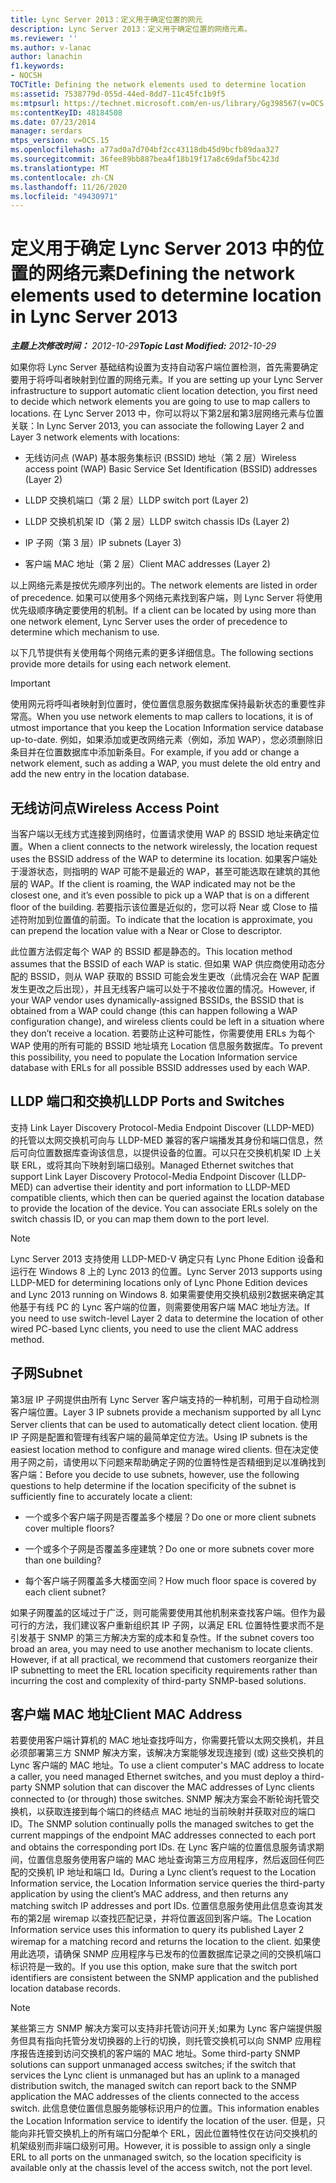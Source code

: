 ```yaml
---
title: Lync Server 2013：定义用于确定位置的网元
description: Lync Server 2013：定义用于确定位置的网络元素。
ms.reviewer: ''
ms.author: v-lanac
author: lanachin
f1.keywords:
- NOCSH
TOCTitle: Defining the network elements used to determine location
ms:assetid: 7538779d-055d-44ed-8dd7-11c45fc1b9f5
ms:mtpsurl: https://technet.microsoft.com/en-us/library/Gg398567(v=OCS.15)
ms:contentKeyID: 48184508
ms.date: 07/23/2014
manager: serdars
mtps_version: v=OCS.15
ms.openlocfilehash: a77ad0a7d704bf2cc43118db45d9bcfb89daa327
ms.sourcegitcommit: 36fee89bb887bea4f18b19f17a8c69daf5bc423d
ms.translationtype: MT
ms.contentlocale: zh-CN
ms.lasthandoff: 11/26/2020
ms.locfileid: "49430971"
---
```

# <a name="defining-the-network-elements-used-to-determine-location-in-lync-server-2013"></a><span data-ttu-id="bf3c7-103">定义用于确定 Lync Server 2013 中的位置的网络元素</span><span class="sxs-lookup"><span data-stu-id="bf3c7-103">Defining the network elements used to determine location in Lync Server 2013</span></span>

<div data-xmlns="http://www.w3.org/1999/xhtml">

<div class="topic" data-xmlns="http://www.w3.org/1999/xhtml" data-msxsl="urn:schemas-microsoft-com:xslt" data-cs="https://msdn.microsoft.com/">

<div data-asp="https://msdn2.microsoft.com/asp">



</div>

<div id="mainSection">

<div id="mainBody"><span data-ttu-id="bf3c7-104">

<span> </span></span><span class="sxs-lookup"><span data-stu-id="bf3c7-104">

<span> </span></span></span>

<span data-ttu-id="bf3c7-105">_**主题上次修改时间：** 2012-10-29_</span><span class="sxs-lookup"><span data-stu-id="bf3c7-105">_**Topic Last Modified:** 2012-10-29_</span></span>

<span data-ttu-id="bf3c7-106">如果你将 Lync Server 基础结构设置为支持自动客户端位置检测，首先需要确定要用于将呼叫者映射到位置的网络元素。</span><span class="sxs-lookup"><span data-stu-id="bf3c7-106">If you are setting up your Lync Server infrastructure to support automatic client location detection, you first need to decide which network elements you are going to use to map callers to locations.</span></span> <span data-ttu-id="bf3c7-107">在 Lync Server 2013 中，你可以将以下第2层和第3层网络元素与位置关联：</span><span class="sxs-lookup"><span data-stu-id="bf3c7-107">In Lync Server 2013, you can associate the following Layer 2 and Layer 3 network elements with locations:</span></span>

  - <span data-ttu-id="bf3c7-108">无线访问点 (WAP) 基本服务集标识 (BSSID) 地址（第 2 层）</span><span class="sxs-lookup"><span data-stu-id="bf3c7-108">Wireless access point (WAP) Basic Service Set Identification (BSSID) addresses (Layer 2)</span></span>

  - <span data-ttu-id="bf3c7-109">LLDP 交换机端口（第 2 层）</span><span class="sxs-lookup"><span data-stu-id="bf3c7-109">LLDP switch port (Layer 2)</span></span>

  - <span data-ttu-id="bf3c7-110">LLDP 交换机机架 ID（第 2 层）</span><span class="sxs-lookup"><span data-stu-id="bf3c7-110">LLDP switch chassis IDs (Layer 2)</span></span>

  - <span data-ttu-id="bf3c7-111">IP 子网（第 3 层）</span><span class="sxs-lookup"><span data-stu-id="bf3c7-111">IP subnets (Layer 3)</span></span>

  - <span data-ttu-id="bf3c7-112">客户端 MAC 地址（第 2 层）</span><span class="sxs-lookup"><span data-stu-id="bf3c7-112">Client MAC addresses (Layer 2)</span></span>

<span data-ttu-id="bf3c7-113">以上网络元素是按优先顺序列出的。</span><span class="sxs-lookup"><span data-stu-id="bf3c7-113">The network elements are listed in order of precedence.</span></span> <span data-ttu-id="bf3c7-114">如果可以使用多个网络元素找到客户端，则 Lync Server 将使用优先级顺序确定要使用的机制。</span><span class="sxs-lookup"><span data-stu-id="bf3c7-114">If a client can be located by using more than one network element, Lync Server uses the order of precedence to determine which mechanism to use.</span></span>

<span data-ttu-id="bf3c7-115">以下几节提供有关使用每个网络元素的更多详细信息。</span><span class="sxs-lookup"><span data-stu-id="bf3c7-115">The following sections provide more details for using each network element.</span></span>

<div>


> [!IMPORTANT]  
> <span data-ttu-id="bf3c7-116">使用网元将呼叫者映射到位置时，使位置信息服务数据库保持最新状态的重要性非常高。</span><span class="sxs-lookup"><span data-stu-id="bf3c7-116">When you use network elements to map callers to locations, it is of utmost importance that you keep the Location Information service database up-to-date.</span></span> <span data-ttu-id="bf3c7-117">例如，如果添加或更改网络元素（例如，添加 WAP），您必须删除旧条目并在位置数据库中添加新条目。</span><span class="sxs-lookup"><span data-stu-id="bf3c7-117">For example, if you add or change a network element, such as adding a WAP, you must delete the old entry and add the new entry in the location database.</span></span>



</div>

<div>

## <a name="wireless-access-point"></a><span data-ttu-id="bf3c7-118">无线访问点</span><span class="sxs-lookup"><span data-stu-id="bf3c7-118">Wireless Access Point</span></span>

<span data-ttu-id="bf3c7-119">当客户端以无线方式连接到网络时，位置请求使用 WAP 的 BSSID 地址来确定位置。</span><span class="sxs-lookup"><span data-stu-id="bf3c7-119">When a client connects to the network wirelessly, the location request uses the BSSID address of the WAP to determine its location.</span></span> <span data-ttu-id="bf3c7-120">如果客户端处于漫游状态，则指明的 WAP 可能不是最近的 WAP，甚至可能选取在建筑的其他层的 WAP。</span><span class="sxs-lookup"><span data-stu-id="bf3c7-120">If the client is roaming, the WAP indicated may not be the closest one, and it’s even possible to pick up a WAP that is on a different floor of the building.</span></span> <span data-ttu-id="bf3c7-121">若要指示该位置是近似的，您可以将 Near 或 Close to 描述符附加到位置值的前面。</span><span class="sxs-lookup"><span data-stu-id="bf3c7-121">To indicate that the location is approximate, you can prepend the location value with a Near or Close to descriptor.</span></span>

<span data-ttu-id="bf3c7-122">此位置方法假定每个 WAP 的 BSSID 都是静态的。</span><span class="sxs-lookup"><span data-stu-id="bf3c7-122">This location method assumes that the BSSID of each WAP is static.</span></span> <span data-ttu-id="bf3c7-123">但如果 WAP 供应商使用动态分配的 BSSID，则从 WAP 获取的 BSSID 可能会发生更改（此情况会在 WAP 配置发生更改之后出现），并且无线客户端可以处于不接收位置的情况。</span><span class="sxs-lookup"><span data-stu-id="bf3c7-123">However, if your WAP vendor uses dynamically-assigned BSSIDs, the BSSID that is obtained from a WAP could change (this can happen following a WAP configuration change), and wireless clients could be left in a situation where they don’t receive a location.</span></span> <span data-ttu-id="bf3c7-124">若要防止这种可能性，你需要使用 ERLs 为每个 WAP 使用的所有可能的 BSSID 地址填充 Location 信息服务数据库。</span><span class="sxs-lookup"><span data-stu-id="bf3c7-124">To prevent this possibility, you need to populate the Location Information service database with ERLs for all possible BSSID addresses used by each WAP.</span></span>

</div>

<div>

## <a name="lldp-ports-and-switches"></a><span data-ttu-id="bf3c7-125">LLDP 端口和交换机</span><span class="sxs-lookup"><span data-stu-id="bf3c7-125">LLDP Ports and Switches</span></span>

<span data-ttu-id="bf3c7-p106">支持 Link Layer Discovery Protocol-Media Endpoint Discover (LLDP-MED) 的托管以太网交换机可向与 LLDP-MED 兼容的客户端播发其身份和端口信息，然后可向位置数据库查询该信息，以提供设备的位置。可以只在交换机机架 ID 上关联 ERL，或将其向下映射到端口级别。</span><span class="sxs-lookup"><span data-stu-id="bf3c7-p106">Managed Ethernet switches that support Link Layer Discovery Protocol-Media Endpoint Discover (LLDP-MED) can advertise their identity and port information to LLDP-MED compatible clients, which then can be queried against the location database to provide the location of the device. You can associate ERLs solely on the switch chassis ID, or you can map them down to the port level.</span></span>

<div>


> [!NOTE]  
> <span data-ttu-id="bf3c7-128">Lync Server 2013 支持使用 LLDP-MED-V 确定只有 Lync Phone Edition 设备和运行在 Windows 8 上的 Lync 2013 的位置。</span><span class="sxs-lookup"><span data-stu-id="bf3c7-128">Lync Server 2013 supports using LLDP-MED for determining locations only of Lync Phone Edition devices and Lync 2013 running on Windows 8.</span></span> <span data-ttu-id="bf3c7-129">如果需要使用交换机级别2数据来确定其他基于有线 PC 的 Lync 客户端的位置，则需要使用客户端 MAC 地址方法。</span><span class="sxs-lookup"><span data-stu-id="bf3c7-129">If you need to use switch-level Layer 2 data to determine the location of other wired PC-based Lync clients, you need to use the client MAC address method.</span></span>



</div>

</div>

<div>

## <a name="subnet"></a><span data-ttu-id="bf3c7-130">子网</span><span class="sxs-lookup"><span data-stu-id="bf3c7-130">Subnet</span></span>

<span data-ttu-id="bf3c7-131">第3层 IP 子网提供由所有 Lync Server 客户端支持的一种机制，可用于自动检测客户端位置。</span><span class="sxs-lookup"><span data-stu-id="bf3c7-131">Layer 3 IP subnets provide a mechanism supported by all Lync Server clients that can be used to automatically detect client location.</span></span> <span data-ttu-id="bf3c7-132">使用 IP 子网是配置和管理有线客户端的最简单定位方法。</span><span class="sxs-lookup"><span data-stu-id="bf3c7-132">Using IP subnets is the easiest location method to configure and manage wired clients.</span></span> <span data-ttu-id="bf3c7-133">但在决定使用子网之前，请使用以下问题来帮助确定子网的位置特性是否精细到足以准确找到客户端：</span><span class="sxs-lookup"><span data-stu-id="bf3c7-133">Before you decide to use subnets, however, use the following questions to help determine if the location specificity of the subnet is sufficiently fine to accurately locate a client:</span></span>

  - <span data-ttu-id="bf3c7-134">一个或多个客户端子网是否覆盖多个楼层？</span><span class="sxs-lookup"><span data-stu-id="bf3c7-134">Do one or more client subnets cover multiple floors?</span></span>

  - <span data-ttu-id="bf3c7-135">一个或多个子网是否覆盖多座建筑？</span><span class="sxs-lookup"><span data-stu-id="bf3c7-135">Do one or more subnets cover more than one building?</span></span>

  - <span data-ttu-id="bf3c7-136">每个客户端子网覆盖多大楼面空间？</span><span class="sxs-lookup"><span data-stu-id="bf3c7-136">How much floor space is covered by each client subnet?</span></span>

<span data-ttu-id="bf3c7-p109">如果子网覆盖的区域过于广泛，则可能需要使用其他机制来查找客户端。但作为最可行的方法，我们建议客户重新组织其 IP 子网，以满足 ERL 位置特性要求而不是引发基于 SNMP 的第三方解决方案的成本和复杂性。</span><span class="sxs-lookup"><span data-stu-id="bf3c7-p109">If the subnet covers too broad an area, you may need to use another mechanism to locate clients. However, if at all practical, we recommend that customers reorganize their IP subnetting to meet the ERL location specificity requirements rather than incurring the cost and complexity of third-party SNMP-based solutions.</span></span>

</div>

<div>

## <a name="client-mac-address"></a><span data-ttu-id="bf3c7-139">客户端 MAC 地址</span><span class="sxs-lookup"><span data-stu-id="bf3c7-139">Client MAC Address</span></span>

<span data-ttu-id="bf3c7-140">若要使用客户端计算机的 MAC 地址查找呼叫方，你需要托管以太网交换机，并且必须部署第三方 SNMP 解决方案，该解决方案能够发现连接到 (或) 这些交换机的 Lync 客户端的 MAC 地址。</span><span class="sxs-lookup"><span data-stu-id="bf3c7-140">To use a client computer's MAC address to locate a caller, you need managed Ethernet switches, and you must deploy a third-party SNMP solution that can discover the MAC addresses of Lync clients connected to (or through) those switches.</span></span> <span data-ttu-id="bf3c7-141">SNMP 解决方案会不断轮询托管交换机，以获取连接到每个端口的终结点 MAC 地址的当前映射并获取对应的端口 ID。</span><span class="sxs-lookup"><span data-stu-id="bf3c7-141">The SNMP solution continually polls the managed switches to get the current mappings of the endpoint MAC addresses connected to each port and obtains the corresponding port IDs.</span></span> <span data-ttu-id="bf3c7-142">在 Lync 客户端的位置信息服务请求期间，位置信息服务使用客户端的 MAC 地址查询第三方应用程序，然后返回任何匹配的交换机 IP 地址和端口 Id。</span><span class="sxs-lookup"><span data-stu-id="bf3c7-142">During a Lync client’s request to the Location Information service, the Location Information service queries the third-party application by using the client’s MAC address, and then returns any matching switch IP addresses and port IDs.</span></span> <span data-ttu-id="bf3c7-143">位置信息服务使用此信息查询其发布的第2层 wiremap 以查找匹配记录，并将位置返回到客户端。</span><span class="sxs-lookup"><span data-stu-id="bf3c7-143">The Location Information service uses this information to query its published Layer 2 wiremap for a matching record and returns the location to the client.</span></span> <span data-ttu-id="bf3c7-144">如果使用此选项，请确保 SNMP 应用程序与已发布的位置数据库记录之间的交换机端口标识符是一致的。</span><span class="sxs-lookup"><span data-stu-id="bf3c7-144">If you use this option, make sure that the switch port identifiers are consistent between the SNMP application and the published location database records.</span></span>

<div>


> [!NOTE]  
> <span data-ttu-id="bf3c7-145">某些第三方 SNMP 解决方案可以支持非托管访问开关;如果为 Lync 客户端提供服务但具有指向托管分发切换器的上行的切换，则托管交换机可以向 SNMP 应用程序报告连接到访问交换机的客户端的 MAC 地址。</span><span class="sxs-lookup"><span data-stu-id="bf3c7-145">Some third-party SNMP solutions can support unmanaged access switches; if the switch that services the Lync client is unmanaged but has an uplink to a managed distribution switch, the managed switch can report back to the SNMP application the MAC addresses of the clients connected to the access switch.</span></span> <span data-ttu-id="bf3c7-146">此信息使位置信息服务能够标识用户的位置。</span><span class="sxs-lookup"><span data-stu-id="bf3c7-146">This information enables the Location Information service to identify the location of the user.</span></span> <span data-ttu-id="bf3c7-147">但是，只能向非托管交换机上的所有端口分配单个 ERL，因此位置特性仅在访问交换机的机架级别而非端口级别可用。</span><span class="sxs-lookup"><span data-stu-id="bf3c7-147">However, it is possible to assign only a single ERL to all ports on the unmanaged switch, so the location specificity is available only at the chassis level of the access switch, not the port level.</span></span>



<span data-ttu-id="bf3c7-148"></div>

</div>

</div>

<span> </span>

</div>

</div>

</span><span class="sxs-lookup"><span data-stu-id="bf3c7-148"></div>

</div>

</div>

<span> </span>

</div>

</div>

</span></span></div>

